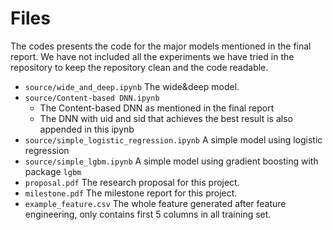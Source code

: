 # Files

The codes presents the code for the major models mentioned in the final report. We have not included all the experiments we have tried in the repository to keep the repository clean and the code readable. 

- `source/wide_and_deep.ipynb` The wide&deep model.
- `source/Content-based DNN.ipynb` 
    - The Content-based DNN as mentioned in the final report
    - The DNN with uid and sid that achieves the best result is also appended in this ipynb
- `source/simple_logistic_regression.ipynb` A simple model using logistic regression
- `source/simple_lgbm.ipynb` A simple model using gradient boosting with package `lgbm`
- `proposal.pdf` The research proposal for this project.
- `milestone.pdf` The milestone report for this project.
- `example_feature.csv` The whole feature generated after feature engineering, only contains first 5 columns in all training set.
